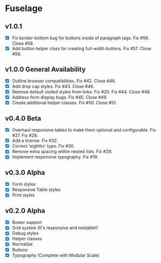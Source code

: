 # Fuselage

## v1.0.1
- [x] Fix border-bottom bug for buttons inside of paragraph tags. Fix #56. Close #58.
- [x] Add button helper class for creating full-width buttons. Fix #57. Close #59.

## v1.0.0 General Availability
- [x] Outline browser compatibilities. Fix #42. Close #46.
- [x] Add drop cap styles. Fix #43. Close #46.
- [x] Remove default visited styles from links. Fix #20. Fix #44. Close #48.
- [x] Address form display bugs. Fix #45. Close #49.
- [x] Create additional helper classes. Fix #50. Close #51.

## v0.4.0 Beta
- [x] Overhaul responsive tables to make them optional and configurable. Fix #27. Fix #28.
- [x] Add a license. Fix #32.
- [x] Correct 'eighths' typo. Fix #30.
- [x] Remove extra spacing within nested lists. Fix #29.
- [x] Implement responsive typography. Fix #19.

## v0.3.0 Alpha
- [x] Form styles
- [x] Responsive Table styles
- [x] Print styles

## v0.2.0 Alpha
- [x] Bower support
- [x] Grid system (It's responsive and nestable!)
- [x] Debug styles
- [x] Helper classes
- [x] Normalize
- [x] Buttons
- [x] Typography (Complete with Modular Scale)